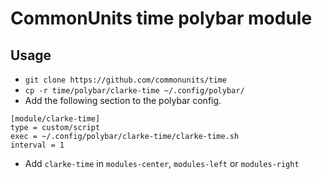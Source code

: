 # CommonUnits time polybar module

## Usage

+ `git clone https://github.com/commonunits/time`
+ `cp -r time/polybar/clarke-time ~/.config/polybar/`
+ Add the following section to the polybar config.
```
[module/clarke-time]
type = custom/script
exec = ~/.config/polybar/clarke-time/clarke-time.sh
interval = 1
```
+ Add `clarke-time` in `modules-center`, `modules-left` or `modules-right`
